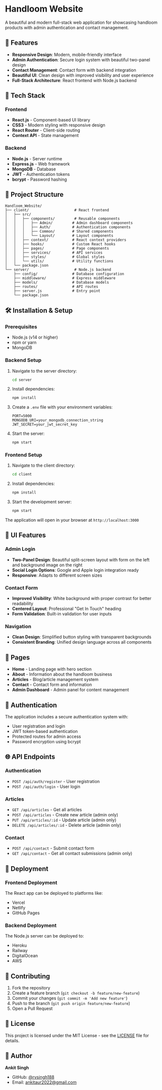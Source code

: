 # Handloom Website

A beautiful and modern full-stack web application for showcasing handloom products with admin authentication and contact management.

## 🌟 Features

- **Responsive Design**: Modern, mobile-friendly interface
- **Admin Authentication**: Secure login system with beautiful two-panel design
- **Contact Management**: Contact form with backend integration
- **Beautiful UI**: Clean design with improved visibility and user experience
- **Full-Stack Architecture**: React frontend with Node.js backend

## 🚀 Tech Stack

### Frontend
- **React.js** - Component-based UI library
- **CSS3** - Modern styling with responsive design
- **React Router** - Client-side routing
- **Context API** - State management

### Backend
- **Node.js** - Server runtime
- **Express.js** - Web framework
- **MongoDB** - Database
- **JWT** - Authentication tokens
- **bcrypt** - Password hashing

## 📁 Project Structure

```
Handloom_Website/
├── client/                     # React frontend
│   ├── src/
│   │   ├── components/         # Reusable components
│   │   │   ├── Admin/         # Admin dashboard components
│   │   │   ├── Auth/          # Authentication components
│   │   │   ├── Common/        # Shared components
│   │   │   └── Layout/        # Layout components
│   │   ├── context/           # React context providers
│   │   ├── hooks/             # Custom React hooks
│   │   ├── pages/             # Page components
│   │   ├── services/          # API services
│   │   ├── styles/            # Global styles
│   │   └── utils/             # Utility functions
│   └── package.json
└── server/                     # Node.js backend
    ├── config/                # Database configuration
    ├── middleware/            # Express middleware
    ├── models/                # Database models
    ├── routes/                # API routes
    ├── server.js              # Entry point
    └── package.json
```

## 🛠️ Installation & Setup

### Prerequisites
- Node.js (v14 or higher)
- npm or yarn
- MongoDB

### Backend Setup
1. Navigate to the server directory:
   ```bash
   cd server
   ```

2. Install dependencies:
   ```bash
   npm install
   ```

3. Create a `.env` file with your environment variables:
   ```env
   PORT=5000
   MONGODB_URI=your_mongodb_connection_string
   JWT_SECRET=your_jwt_secret_key
   ```

4. Start the server:
   ```bash
   npm start
   ```

### Frontend Setup
1. Navigate to the client directory:
   ```bash
   cd client
   ```

2. Install dependencies:
   ```bash
   npm install
   ```

3. Start the development server:
   ```bash
   npm start
   ```

The application will open in your browser at `http://localhost:3000`

## 🎨 UI Features

### Admin Login
- **Two-Panel Design**: Beautiful split-screen layout with form on the left and background image on the right
- **Social Login Options**: Google and Apple login integration ready
- **Responsive**: Adapts to different screen sizes

### Contact Form
- **Improved Visibility**: White background with proper contrast for better readability
- **Centered Layout**: Professional "Get In Touch" heading
- **Form Validation**: Built-in validation for user inputs

### Navigation
- **Clean Design**: Simplified button styling with transparent backgrounds
- **Consistent Branding**: Unified design language across all components

## 📱 Pages

- **Home** - Landing page with hero section
- **About** - Information about the handloom business
- **Articles** - Blog/article management system
- **Contact** - Contact form and information
- **Admin Dashboard** - Admin panel for content management

## 🔐 Authentication

The application includes a secure authentication system with:
- User registration and login
- JWT token-based authentication
- Protected routes for admin access
- Password encryption using bcrypt

## 🌐 API Endpoints

### Authentication
- `POST /api/auth/register` - User registration
- `POST /api/auth/login` - User login

### Articles
- `GET /api/articles` - Get all articles
- `POST /api/articles` - Create new article (admin only)
- `PUT /api/articles/:id` - Update article (admin only)
- `DELETE /api/articles/:id` - Delete article (admin only)

### Contact
- `POST /api/contact` - Submit contact form
- `GET /api/contact` - Get all contact submissions (admin only)

## 🚀 Deployment

### Frontend Deployment
The React app can be deployed to platforms like:
- Vercel
- Netlify
- GitHub Pages

### Backend Deployment
The Node.js server can be deployed to:
- Heroku
- Railway
- DigitalOcean
- AWS

## 🤝 Contributing

1. Fork the repository
2. Create a feature branch (`git checkout -b feature/new-feature`)
3. Commit your changes (`git commit -m 'Add new feature'`)
4. Push to the branch (`git push origin feature/new-feature`)
5. Open a Pull Request

## 📄 License

This project is licensed under the MIT License - see the [LICENSE](LICENSE) file for details.

## 👥 Author

**Ankit Singh**
- GitHub: [@rvsingh188](https://github.com/rvsingh188)
- Email: ankitaur2022@gmail.com


